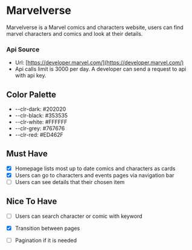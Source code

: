 # Marvelverse

Marvelverse is a Marvel comics and characters website, users can find marvel characters and comics and look at their details.

### Api Source

- Url: [https://developer.marvel.com/](https://developer.marvel.com/)
- Api calls limit is 3000 per day. A developer can send a request to api with api key.

## Color Palette
- --clr-dark: #202020
- --clr-black: #353535
- --clr-white: #FFFFFF
- --clr-grey: #767676
- --clr-red: #ED462F

## Must Have

- [x]  Homepage lists most up to date comics and characters as cards
- [x]  Users can go to characters and events pages via navigation bar
- [ ]  Users can see details that their chosen item

## Nice To Have
- [ ]  Users can search character or comic with keyword
- [x]  Transition between pages
- [ ]  Pagination if it is needed

